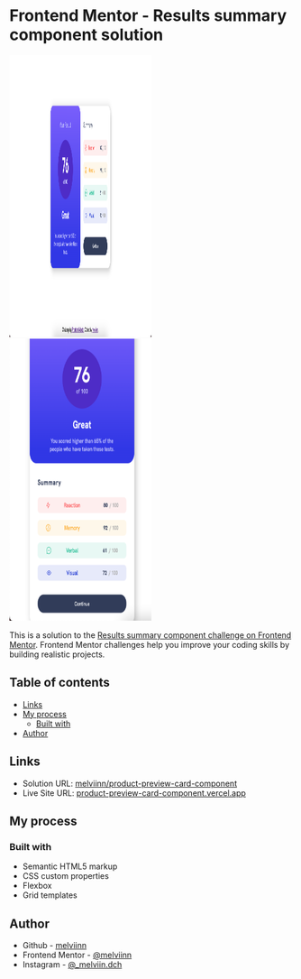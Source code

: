 # Frontend Mentor - Results summary component solution

<img src="images/design-desktop.jpg" width="50%" height="500">
<img src="images/design-mobile.jpg" width="50%" height="500">

This is a solution to the [Results summary component challenge on Frontend Mentor](https://www.frontendmentor.io/challenges/results-summary-component-CE_K6s0maV). Frontend Mentor challenges help you improve your coding skills by building realistic projects.

## Table of contents


  - [Links](#links)
  - [My process](#my-process)
    - [Built with](#built-with)
  - [Author](#author)


## Links


- Solution URL: [melviinn/product-preview-card-component](https://www.frontendmentor.io/solutions/qr-code-challenge-SyH5p78QuX)
- Live Site URL: [product-preview-card-component.vercel.app](https://product-preview-card-component-six-chi.vercel.app/)

## My process

  ### Built with

- Semantic HTML5 markup
- CSS custom properties
- Flexbox
- Grid templates


## Author

- Github - [melviinn](https://github.com/melviinn)
- Frontend Mentor - [@melviinn](https://www.frontendmentor.io/profile/melviinn)
- Instagram - [@_melviin.dch](https://www.instagram.com/_melviin.dch/?hl=fr)